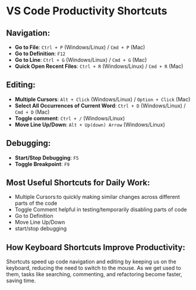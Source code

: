 # VS Code Productivity Shortcuts

## Navigation:

- **Go to File**: `Ctrl + P` (Windows/Linux) / `Cmd + P` (Mac)
- **Go to Definition**: `F12`
- **Go to Line**: `Ctrl + G` (Windows/Linux) / `Cmd + G` (Mac)
- **Quick Open Recent Files**: `Ctrl + R` (Windows/Linux) / `Cmd + R` (Mac)

## Editing:

- **Multiple Cursors**: `Alt + Click` (Windows/Linux) / `Option + Click` (Mac)
- **Select All Occurrences of Current Word**: `Ctrl + D` (Windows/Linux) / `Cmd + D` (Mac)
- **Toggle comment**: `Ctrl + /` (Windows/Linux)
- **Move Line Up/Down**: `Alt + Up(down) Arrow` (Windows/Linux)

## Debugging:

- **Start/Stop Debugging**: `F5`
- **Toggle Breakpoint**: `F9`

## Most Useful Shortcuts for Daily Work:

- Multiple Cursors:to quickly making similar changes across different parts of the code
- Toggle Comment helpful in testing/temporarily disabling parts of code
- Go to Definition
- Move Line Up/Down
- start/stop debugging

## How Keyboard Shortcuts Improve Productivity:

Shortcuts speed up code navigation and editing by keeping us on the keyboard, reducing the need to switch to the mouse. As we get used to them, tasks like searching, commenting, and refactoring become faster, saving time.

